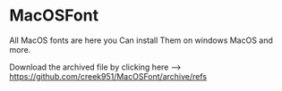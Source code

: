 # MacOSFont
All MacOS fonts are here you Can install Them on windows MacOS and more.

Download the archived file by clicking here -->  https://github.com/creek951/MacOSFont/archive/refs
